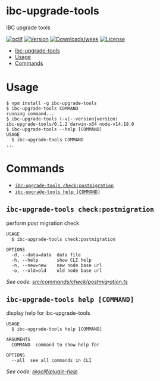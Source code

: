 # ibc-upgrade-tools

IBC upgrade tools

[![oclif](https://img.shields.io/badge/cli-oclif-brightgreen.svg)](https://oclif.io)
[![Version](https://img.shields.io/npm/v/ibc-upgrade-tools.svg)](https://npmjs.org/package/ibc-upgrade-tools)
[![Downloads/week](https://img.shields.io/npm/dw/ibc-upgrade-tools.svg)](https://npmjs.org/package/ibc-upgrade-tools)
[![License](https://img.shields.io/npm/l/ibc-upgrade-tools.svg)](https://github.com/abdelhamidbakhta/ibc-upgrade-tools/blob/master/package.json)

<!-- toc -->
* [ibc-upgrade-tools](#ibc-upgrade-tools)
* [Usage](#usage)
* [Commands](#commands)
<!-- tocstop -->

# Usage

<!-- usage -->
```sh-session
$ npm install -g ibc-upgrade-tools
$ ibc-upgrade-tools COMMAND
running command...
$ ibc-upgrade-tools (-v|--version|version)
ibc-upgrade-tools/0.1.2 darwin-x64 node-v14.18.0
$ ibc-upgrade-tools --help [COMMAND]
USAGE
  $ ibc-upgrade-tools COMMAND
...
```
<!-- usagestop -->

# Commands

<!-- commands -->
* [`ibc-upgrade-tools check:postmigration`](#ibc-upgrade-tools-checkpostmigration)
* [`ibc-upgrade-tools help [COMMAND]`](#ibc-upgrade-tools-help-command)

## `ibc-upgrade-tools check:postmigration`

perform post migration check

```
USAGE
  $ ibc-upgrade-tools check:postmigration

OPTIONS
  -d, --data=data  data file
  -h, --help       show CLI help
  -n, --new=new    new node base url
  -o, --old=old    old node base url
```

_See code: [src/commands/check/postmigration.ts](https://github.com/abdelhamidbakhta/ibc-upgrade-tools/blob/v0.1.2/src/commands/check/postmigration.ts)_

## `ibc-upgrade-tools help [COMMAND]`

display help for ibc-upgrade-tools

```
USAGE
  $ ibc-upgrade-tools help [COMMAND]

ARGUMENTS
  COMMAND  command to show help for

OPTIONS
  --all  see all commands in CLI
```

_See code: [@oclif/plugin-help](https://github.com/oclif/plugin-help/blob/v3.2.3/src/commands/help.ts)_
<!-- commandsstop -->
